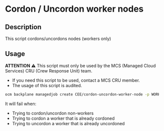 # Cordon / Uncordon worker nodes

## Description

This script cordons/uncordons nodes (workers only)

## Usage

**ATTENTION** ⚠️ This script must only be used by the MCS (Managed Cloud Services) CRU (Crew Response Unit) team.
- If you need this script to be used, contact a MCS CRU member.
- The usage of this script is audited.

```bash
ocm backplane managedjob create CEE/cordon-uncordon-worker-node -p WORKER="<node_name>" -p ACTION="[cordon|uncordon]"
```
It will fail when:
- Trying to cordon/uncordon non-workers
- Trying to cordon a worker that is already cordoned
- Trying to uncordon a worker that is already uncordoned
